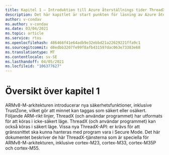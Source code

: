 ```yaml
---
title: Kapitel 1 – Introduktion till Azure återställnings tider ThreadX for ARMv8-M.
description: Det här kapitlet är start punkten för läsning av Azure återställnings tider ThreadX-tillägget för ARMv8-M.
author: v-condav
ms.author: v-condav
ms.date: 03/04/2021
ms.topic: article
ms.service: rtos
ms.openlocfilehash: 486466f41e64adb9e32ebbd21a22629221ffa9c1
ms.sourcegitcommit: d8edbb3207fe99f8afb431597dac063e73383e68
ms.translationtype: MT
ms.contentlocale: sv-SE
ms.lasthandoff: 04/05/2021
ms.locfileid: "106377627"
---
```

# <a name="chapter-1--overview"></a>Översikt över kapitel 1

ARMv8-M-arkitekturen introducerar nya säkerhetsfunktioner, inklusive TrustZone, vilket gör att minnet kan taggas som säkert eller osäkert. Följande ARM-rikt linjer, ThreadX (och användar programmet) har utformats för att köras i icke-säkert läge. ThreadX (och användar programmet) kan också köras i säkert läge. Vissa nya ThreadX-API: er krävs för att gränssnittet ska kunna hanteras med program vara i Secure Mode. Det här dokumentet beskriver de här ThreadX-tjänsterna som är speciella för ARMv8-M-arkitekturen, inklusive cortex-M23, cortex-M33, cortex-M35P och cortex-M55.
